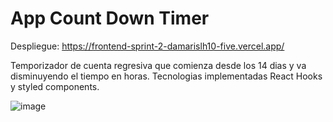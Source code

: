 # App Count Down Timer

Despliegue: https://frontend-sprint-2-damarislh10-five.vercel.app/

Temporizador de cuenta regresiva que comienza desde los 14 dias y va disminuyendo el tiempo en horas.
Tecnologias implementadas React Hooks y styled components.

![image](https://user-images.githubusercontent.com/77691249/157271547-998a4cde-dd45-4ab6-8238-c9ac0f364415.png)
